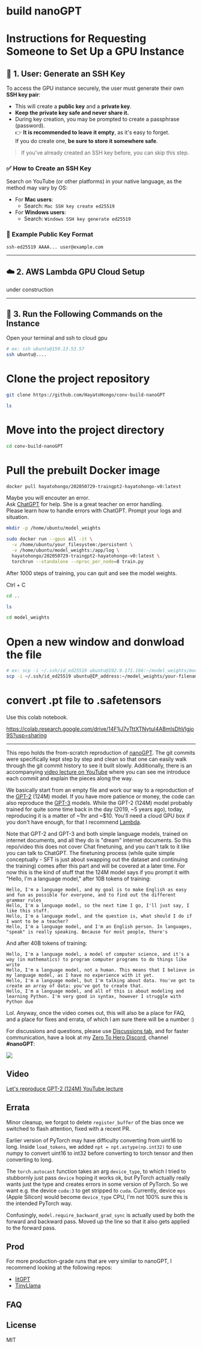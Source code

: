 # build nanoGPT


# Instructions for Requesting Someone to Set Up a GPU Instance

## 🔑 1. User: Generate an SSH Key

To access the GPU instance securely, the user must generate their own **SSH key pair**:

- This will create a **public key** and a **private key**.
- **Keep the private key safe and never share it.**
- During key creation, you may be prompted to create a passphrase (password).  
  👉 **It is recommended to leave it empty**, as it's easy to forget.  
  If you do create one, **be sure to store it somewhere safe**.

> If you've already created an SSH key before, you can skip this step.

### ✅ How to Create an SSH Key

Search on YouTube (or other platforms) in your native language, as the method may vary by OS:

- For **Mac users**:
  - Search: `Mac SSH key create ed25519`
- For **Windows users**:
  - Search: `Windows SSH key generate ed25519`

### 📌 Example Public Key Format
```
ssh-ed25519 AAAA... user@example.com
```
---

## ☁️ 2. AWS Lambda GPU Cloud Setup

under construction

---

## 🧪 3. Run the Following Commands on the Instance


Open your terminal and ssh to cloud gpu

```bash
# ex: ssh ubuntu@159.13.53.57
ssh ubuntu@....
```

# Clone the project repository

```bash
git clone https://github.com/HayatoHongo/conv-build-nanoGPT
```

```bash
ls
```

# Move into the project directory
```bash
cd conv-build-nanoGPT
```


# Pull the prebuilt Docker image
```bash
docker pull hayatohongo/202050729-traingpt2-hayatohongo-v0:latest
```

Maybe you will encouter an error.<br>
Ask [ChatGPT](https://chatgpt.com/) for help. She is a great teacher on error handling.<br>
Please learn how to handle errors with ChatGPT. Prompt your logs and situation.<br>


```bash
mkdir -p /home/ubuntu/model_weights
```

```bash
sudo docker run --gpus all -it \
  -v /home/ubuntu/your_filesystem:/persistent \
  -v /home/ubuntu/model_weights:/app/log \
  hayatohongo/202050729-traingpt2-hayatohongo-v0:latest \
  torchrun --standalone --nproc_per_node=8 train.py
```

After 1000 steps of training, you can quit and see the model weights.

Ctrl + C 

```bash
cd ..
```

```bash
ls
```

```bash
cd model_weights
```

# Open a new window and donwload the file
```bash
# ex: scp -i ~/.ssh/id_ed25519 ubuntu@192.9.171.166:~/model_weights/model_01000.pt ./model_01000.pt
scp -i ~/.ssh/id_ed25519 ubuntu@IP_address:~/model_weights/your-filename ./your-filename
```


# convert .pt file to .safetensors

Use this colab notebook.

https://colab.research.google.com/drive/14F1jJ7vTttXTNytuI4ABmIsDhVlgjo9S?usp=sharing

---

This repo holds the from-scratch reproduction of [nanoGPT](https://github.com/karpathy/nanoGPT/tree/master). The git commits were specifically kept step by step and clean so that one can easily walk through the git commit history to see it built slowly. Additionally, there is an accompanying [video lecture on YouTube](https://youtu.be/l8pRSuU81PU) where you can see me introduce each commit and explain the pieces along the way.

We basically start from an empty file and work our way to a reproduction of the [GPT-2](https://d4mucfpksywv.cloudfront.net/better-language-models/language_models_are_unsupervised_multitask_learners.pdf) (124M) model. If you have more patience or money, the code can also reproduce the [GPT-3](https://arxiv.org/pdf/2005.14165) models. While the GPT-2 (124M) model probably trained for quite some time back in the day (2019, ~5 years ago), today, reproducing it is a matter of ~1hr and ~$10. You'll need a cloud GPU box if you don't have enough, for that I recommend [Lambda](https://lambdalabs.com).

Note that GPT-2 and GPT-3 and both simple language models, trained on internet documents, and all they do is "dream" internet documents. So this repo/video this does not cover Chat finetuning, and you can't talk to it like you can talk to ChatGPT. The finetuning process (while quite simple conceptually - SFT is just about swapping out the dataset and continuing the training) comes after this part and will be covered at a later time. For now this is the kind of stuff that the 124M model says if you prompt it with "Hello, I'm a language model," after 10B tokens of training:

```
Hello, I'm a language model, and my goal is to make English as easy and fun as possible for everyone, and to find out the different grammar rules
Hello, I'm a language model, so the next time I go, I'll just say, I like this stuff.
Hello, I'm a language model, and the question is, what should I do if I want to be a teacher?
Hello, I'm a language model, and I'm an English person. In languages, "speak" is really speaking. Because for most people, there's
```

And after 40B tokens of training:

```
Hello, I'm a language model, a model of computer science, and it's a way (in mathematics) to program computer programs to do things like write
Hello, I'm a language model, not a human. This means that I believe in my language model, as I have no experience with it yet.
Hello, I'm a language model, but I'm talking about data. You've got to create an array of data: you've got to create that.
Hello, I'm a language model, and all of this is about modeling and learning Python. I'm very good in syntax, however I struggle with Python due
```

Lol. Anyway, once the video comes out, this will also be a place for FAQ, and a place for fixes and errata, of which I am sure there will be a number :)

For discussions and questions, please use [Discussions tab](https://github.com/karpathy/build-nanogpt/discussions), and for faster communication, have a look at my [Zero To Hero Discord](https://discord.gg/3zy8kqD9Cp), channel **#nanoGPT**:

[![](https://dcbadge.vercel.app/api/server/3zy8kqD9Cp?compact=true&style=flat)](https://discord.gg/3zy8kqD9Cp)

## Video

[Let's reproduce GPT-2 (124M) YouTube lecture](https://youtu.be/l8pRSuU81PU)

## Errata

Minor cleanup, we forgot to delete `register_buffer` of the bias once we switched to flash attention, fixed with a recent PR.

Earlier version of PyTorch may have difficulty converting from uint16 to long. Inside `load_tokens`, we added `npt = npt.astype(np.int32)` to use numpy to convert uint16 to int32 before converting to torch tensor and then converting to long.

The `torch.autocast` function takes an arg `device_type`, to which I tried to stubbornly just pass `device` hoping it works ok, but PyTorch actually really wants just the type and creates errors in some version of PyTorch. So we want e.g. the device `cuda:3` to get stripped to `cuda`. Currently, device `mps` (Apple Silicon) would become `device_type` CPU, I'm not 100% sure this is the intended PyTorch way.

Confusingly, `model.require_backward_grad_sync` is actually used by both the forward and backward pass. Moved up the line so that it also gets applied to the forward pass. 

## Prod

For more production-grade runs that are very similar to nanoGPT, I recommend looking at the following repos:

- [litGPT](https://github.com/Lightning-AI/litgpt)
- [TinyLlama](https://github.com/jzhang38/TinyLlama)

## FAQ

## License

MIT